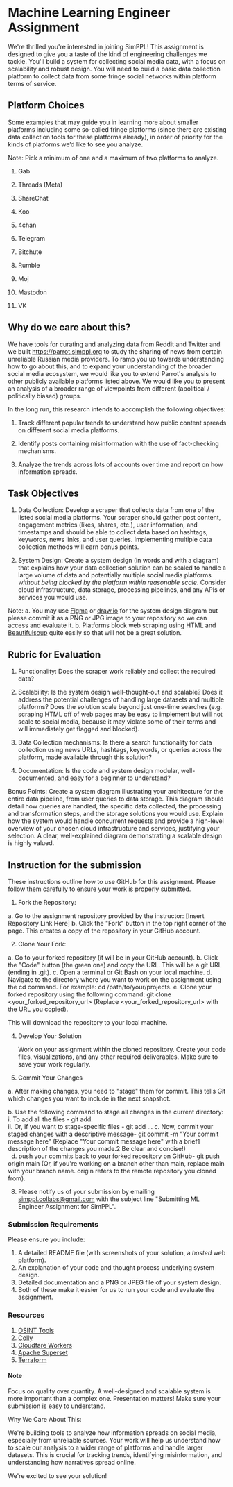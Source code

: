 # Machine Learning Engineer Assignment

We're thrilled you're interested in joining SimPPL! This assignment is designed to give you a taste of the kind of engineering challenges we tackle.  You'll build a system for collecting social media data, with a focus on scalability and robust design. You will need to build a basic data collection platform to collect data from some fringe social networks within platform terms of service. 

## Platform Choices 
Some examples that may guide you in learning more about smaller platforms including some so-called fringe platforms (since there are existing data collection tools for these platforms already), in order of priority for the kinds of platforms we’d like to see you analyze. 

Note: Pick a minimum of one and a maximum of two platforms to analyze.

1. Gab

2. Threads (Meta)

3. ShareChat

4. Koo

5. 4chan

6. Telegram

7. Bitchute

8. Rumble

9. Moj

10. Mastodon

11. VK

## Why do we care about this?

We have tools for curating and analyzing data from Reddit and Twitter and we built https://parrot.simppl.org to study the sharing of news from certain unreliable Russian media providers. To ramp you up towards understanding how to go about this, and to expand your understanding of the broader social media ecosystem, we would like you to extend Parrot's analysis to other publicly available platforms listed above. We would like you to present an analysis of a broader range of viewpoints from different (apolitical / politically biased) groups. 

In the long run, this research intends to accomplish the following objectives:

1. Track different popular trends to understand how public content spreads on different social media platforms.
   
2. Identify posts containing misinformation with the use of fact-checking mechanisms.
   
3. Analyze the trends across lots of accounts over time and report on how information spreads.

## Task Objectives

1. Data Collection: Develop a scraper that collects data from one of the listed social media platforms.  Your scraper should gather post content, engagement metrics (likes, shares, etc.), user information, and timestamps and should be able to collect data based on hashtags, keywords, news links, and user queries. Implementing multiple data collection methods will earn bonus points.
   
2. System Design: Create a system design (in words and with a diagram) that explains how your data collection solution can be scaled to handle a large volume of data and potentially multiple social media platforms *without being blocked by the platform within reasonable scale*. Consider cloud infrastructure, data storage, processing pipelines, and any APIs or services you would use.

Note: 
   a. You may use [Figma](https://figma.com) or [draw.io](https://draw.io) for the system design diagram but please commit it as a PNG or JPG image to your repository so we can access and evaluate it.
   b. Platforms block web scraping using HTML and [Beautifulsoup](https://www.crummy.com/software/BeautifulSoup/bs4/doc/) quite easily so that will not be a great solution.

## Rubric for Evaluation

1. Functionality: Does the scraper work reliably and collect the required data?

2. Scalability: Is the system design well-thought-out and scalable? Does it address the potential challenges of handling large datasets and multiple platforms? Does the solution scale beyond just one-time searches (e.g. scraping HTML off of web pages may be easy to implement but will not scale to social media, because it may violate some of their terms and will immediately get flagged and blocked).
   
3. Data Collection mechanisms: Is there a search functionality for data collection using news URLs, hashtags, keywords, or queries across the platform, made available through this solution?

4. Documentation: Is the code and system design modular, well-documented, and easy for a beginner to understand?

Bonus Points: Create a system diagram illustrating your architecture for the entire data pipeline, from user queries to data storage.  This diagram should detail how queries are handled, the specific data collected, the processing and transformation steps, and the storage solutions you would use.  Explain how the system would handle concurrent requests and provide a high-level overview of your chosen cloud infrastructure and services, justifying your selection.  A clear, well-explained diagram demonstrating a scalable design is highly valued.

## Instruction for the submission

These instructions outline how to use GitHub for this assignment. Please follow them carefully to ensure your work is properly submitted.

1. Fork the Repository:
   
  a. Go to the assignment repository provided by the instructor: [Insert Repository Link Here] 
  b. Click the "Fork" button in the top right corner of the page. This creates a copy of the repository in your GitHub account. 
  
2. Clone Your Fork:
   
  a. Go to your forked repository (it will be in your GitHub account).
  b. Click the "Code" button (the green one) and copy the URL. This will be a git URL (ending in .git).
  c. Open a terminal or Git Bash on your local machine.
  d. Navigate to the directory where you want to work on the assignment using the cd command. For example: cd /path/to/your/projects.
  e. Clone your forked repository using the following command: git clone <your_forked_repository_url> (Replace <your_forked_repository_url> with the URL you copied).
  
   This will download the repository to your local machine.

4. Develop Your Solution

   Work on your assignment within the cloned repository. Create your code files, visualizations, and any other required deliverables. Make sure to save your work regularly.

6. Commit Your Changes
   
  a. After making changes, you need to "stage" them for commit. This tells Git which changes you want to include in the next snapshot.
  
  b. Use the following command to stage all changes in the current directory: 
    i. To add all the files - git add. <br>
    ii. Or, if you want to stage-specific files - git add <file1> <file2> ...
  c. Now, commit your staged changes with a descriptive message- git commit -m "Your commit message here" (Replace "Your commit message here" with a brief1 description of the changes you made.2 Be clear and concise!)  <br>  
  d. push your commits back to your forked repository on GitHub- git push origin main (Or, if you're working on a branch other than main, replace main with your branch name. origin refers to the remote repository you cloned from). 
  
8. Please notify us of your submission by emailing simppl.collabs@gmail.com with the subject line "Submitting ML Engineer Assignment for SimPPL".

### Submission Requirements

Please ensure you include:

1. A detailed README file (with screenshots of your solution, a _hosted_ web platform).
2. An explanation of your code and thought process underlying system design. 
3. Detailed documentation and a PNG or JPEG file of your system design. 
4. Both of these make it easier for us to run your code and evaluate the assignment.

### Resources

1. [OSINT Tools](https://start.me/p/0Pqbdg/osint-500-tools)
2. [Colly](http://go-colly.org/)
4. [Cloudfare Workers](https://workers.cloudflare.com/)
5. [Apache Superset](https://github.com/apache/superset)
6. [Terraform](https://www.hashicorp.com/en/products/terraform)

#### Note

Focus on quality over quantity. A well-designed and scalable system is more important than a complex one.
Presentation matters! Make sure your submission is easy to understand.

Why We Care About This:

We're building tools to analyze how information spreads on social media, especially from unreliable sources. Your work will help us understand how to scale our analysis to a wider range of platforms and handle larger datasets. This is crucial for tracking trends, identifying misinformation, and understanding how narratives spread online.

We're excited to see your solution!


